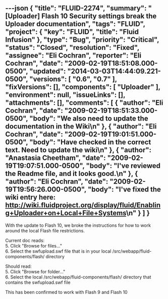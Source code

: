 ---json
{
  "title": "FLUID-2274",
  "summary": "[Uploader] Flash 10 Security settings break the Uploader documentation",
  "tags": "FLUID",
  "project": {
    "key": "FLUID",
    "title": "Fluid Infusion"
  },
  "type": "Bug",
  "priority": "Critical",
  "status": "Closed",
  "resolution": "Fixed",
  "assignee": "Eli Cochran",
  "reporter": "Eli Cochran",
  "date": "2009-02-19T18:51:08.000-0500",
  "updated": "2014-03-03T14:44:09.221-0500",
  "versions": [
    "0.6",
    "0.7"
  ],
  "fixVersions": [],
  "components": [
    "Uploader"
  ],
  "environment": null,
  "issueLinks": [],
  "attachments": [],
  "comments": [
    {
      "author": "Eli Cochran",
      "date": "2009-02-19T18:51:33.000-0500",
      "body": "We also need to update the documentation in the Wiki\n"
    },
    {
      "author": "Eli Cochran",
      "date": "2009-02-19T19:01:51.000-0500",
      "body": "Have checked in the correct text. Need to update the wiki\n"
    },
    {
      "author": "Anastasia Cheetham",
      "date": "2009-02-19T19:07:51.000-0500",
      "body": "I've reviewed the Readme file, and it looks good.\n"
    },
    {
      "author": "Eli Cochran",
      "date": "2009-02-19T19:56:26.000-0500",
      "body": "I've fixed the wiki entry here: <http://wiki.fluidproject.org/display/fluid/Enabling+Uploader+on+Local+File+Systems>\n"
    }
  ]
}
---
With the update to Flash 10, we broke the instructions for how to work around the local Flash file restrictions.&#x20;

Current doc reads:\
5\. Click "Browse for files..."\
6\. Select the swfupload.swf file that is in your local /src/webapp/fluid-components/flash/ directory

Should read:\
5\. Click "Browse for folder..."\
6\. Select the local /src/webapp/fluid-components/flash/ directory that contains the swfupload.swf file

This has been confirmed to work with Flash 9 and Flash 10

        